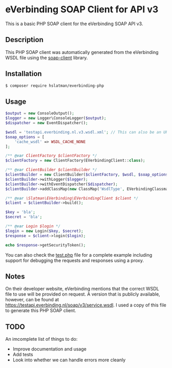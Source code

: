 # eVerbinding SOAP Client for API v3

This is a basic PHP SOAP client for the eVerbinding SOAP API v3.

## Description

This PHP SOAP client was automatically generated from the eVerbinding WSDL file using the [soap-client](https://github.com/phpro/soap-client) library.


## Installation

```bash
$ composer require hslatman/everbinding-php
```

## Usage

```php
$output = new ConsoleOutput();
$logger = new Logger\ConsoleLogger($output);
$dispatcher = new EventDispatcher();

$wsdl = 'testapi.everbinding.nl.v3.wsdl.xml'; // This can also be an URL
$soap_options = [
    'cache_wsdl' => WSDL_CACHE_NONE
];

/** @var ClientFactory $clientFactory */
$clientFactory = new ClientFactory(EVerbindingClient::class);

/** @var ClientBuilder $clientBuilder */
$clientBuilder = new ClientBuilder($clientFactory, $wsdl, $soap_options);
$clientBuilder->withLogger($logger);
$clientBuilder->withEventDispatcher($dispatcher);
$clientBuilder->addClassMap(new ClassMap('WsdlType', EVerbindingClassmap::class));

/** @var \Slatman\EVerbinding\EVerbindingClient $client */
$client = $clientBuilder->build();

$key = 'bla';
$secret = 'bla';

/** @var Login $login */
$login = new Login($key, $secret);
$response = $client->login($login);

echo $response->getSecurityToken();
```

You can also check the [test.php](test/test.php) file for a complete example including support for debugging the requests and responses using a proxy.

## Notes

On their developer website, eVerbinding mentions that the correct WSDL file to use will be provided on request.
A version that is publicly available, however, can be found at https://testapi.everbinding.nl/soap/v3/service.wsdl.
I used a copy of this file to generate this PHP SOAP client.

## TODO

An imcomplete list of things to do:

* Improve documentation and usage
* Add tests
* Look into whether we can handle errors more cleanly
